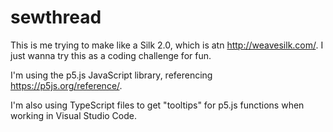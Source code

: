 # sewthread

This is me trying to make like a Silk 2.0, which is atn http://weavesilk.com/. I just wanna try this as a coding challenge for fun.

I'm using the p5.js JavaScript library, referencing https://p5js.org/reference/.

I'm also using TypeScript files to get "tooltips" for p5.js functions when working in Visual Studio Code.
